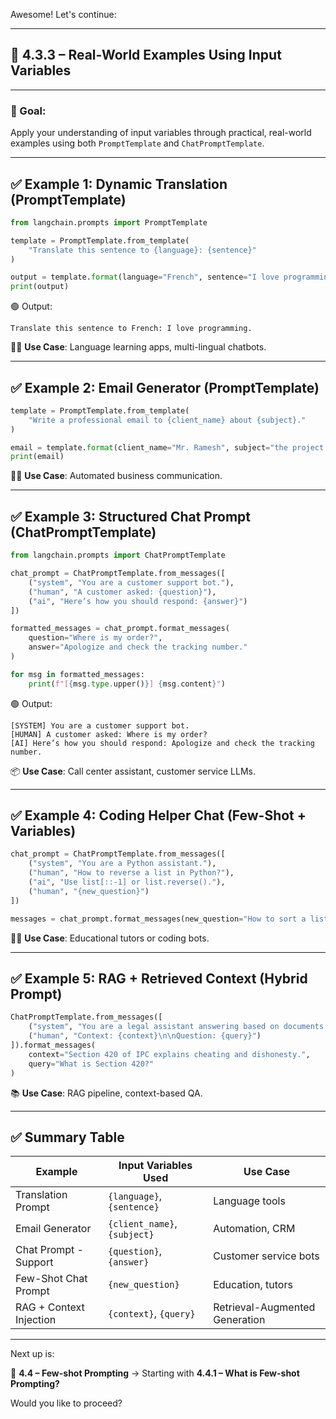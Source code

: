 Awesome! Let's continue:

---

## 📘 4.3.3 – Real-World Examples Using Input Variables

---

### 🎯 Goal:

Apply your understanding of input variables through practical, real-world examples using both `PromptTemplate` and `ChatPromptTemplate`.

---

## ✅ Example 1: Dynamic Translation (PromptTemplate)

```python
from langchain.prompts import PromptTemplate

template = PromptTemplate.from_template(
    "Translate this sentence to {language}: {sentence}"
)

output = template.format(language="French", sentence="I love programming.")
print(output)
```

🟢 Output:

```
Translate this sentence to French: I love programming.
```

👨‍💻 **Use Case**: Language learning apps, multi-lingual chatbots.

---

## ✅ Example 2: Email Generator (PromptTemplate)

```python
template = PromptTemplate.from_template(
    "Write a professional email to {client_name} about {subject}."
)

email = template.format(client_name="Mr. Ramesh", subject="the project deadline")
print(email)
```

👨‍💼 **Use Case**: Automated business communication.

---

## ✅ Example 3: Structured Chat Prompt (ChatPromptTemplate)

```python
from langchain.prompts import ChatPromptTemplate

chat_prompt = ChatPromptTemplate.from_messages([
    ("system", "You are a customer support bot."),
    ("human", "A customer asked: {question}"),
    ("ai", "Here’s how you should respond: {answer}")
])

formatted_messages = chat_prompt.format_messages(
    question="Where is my order?",
    answer="Apologize and check the tracking number."
)

for msg in formatted_messages:
    print(f"[{msg.type.upper()}] {msg.content}")
```

🟢 Output:

```
[SYSTEM] You are a customer support bot.
[HUMAN] A customer asked: Where is my order?
[AI] Here’s how you should respond: Apologize and check the tracking number.
```

📦 **Use Case**: Call center assistant, customer service LLMs.

---

## ✅ Example 4: Coding Helper Chat (Few-Shot + Variables)

```python
chat_prompt = ChatPromptTemplate.from_messages([
    ("system", "You are a Python assistant."),
    ("human", "How to reverse a list in Python?"),
    ("ai", "Use list[::-1] or list.reverse()."),
    ("human", "{new_question}")
])

messages = chat_prompt.format_messages(new_question="How to sort a list?")
```

🧑‍🏫 **Use Case**: Educational tutors or coding bots.

---

## ✅ Example 5: RAG + Retrieved Context (Hybrid Prompt)

```python
ChatPromptTemplate.from_messages([
    ("system", "You are a legal assistant answering based on documents."),
    ("human", "Context: {context}\n\nQuestion: {query}")
]).format_messages(
    context="Section 420 of IPC explains cheating and dishonesty.",
    query="What is Section 420?"
)
```

📚 **Use Case**: RAG pipeline, context-based QA.

---

## ✅ Summary Table

| Example                 | Input Variables Used         | Use Case                       |
| ----------------------- | ---------------------------- | ------------------------------ |
| Translation Prompt      | `{language}`, `{sentence}`   | Language tools                 |
| Email Generator         | `{client_name}`, `{subject}` | Automation, CRM                |
| Chat Prompt - Support   | `{question}`, `{answer}`     | Customer service bots          |
| Few-Shot Chat Prompt    | `{new_question}`             | Education, tutors              |
| RAG + Context Injection | `{context}`, `{query}`       | Retrieval-Augmented Generation |

---

Next up is:

📘 **4.4 – Few-shot Prompting**
→ Starting with **4.4.1 – What is Few-shot Prompting?**

Would you like to proceed?
